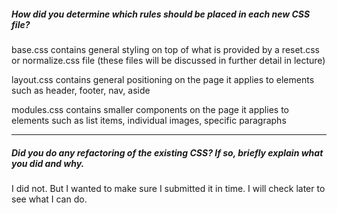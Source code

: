 ##### How did you determine which rules should be placed in each new CSS file?
base.css contains general styling on top of what is provided by a reset.css or normalize.css file (these files will be discussed in further detail in lecture)

layout.css contains general positioning on the page
it applies to elements such as header, footer, nav, aside

modules.css contains smaller components on the page
it applies to elements such as list items, individual images, specific paragraphs

---

##### Did you do any refactoring of the existing CSS? If so, briefly explain what you did and why.

I did not. But I wanted to make sure I submitted it in time. I will check later to see what I can do.

